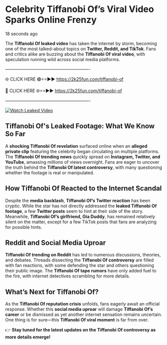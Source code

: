 # Celebrity Tiffanobi Of’s Viral Video Sparks Online Frenzy

18 seconds ago

The **Tiffanobi Of leaked video** has taken the internet by storm, becoming one of the most talked-about topics on **Twitter, Reddit, and TikTok**. Fans and critics alike are buzzing about the **Tiffanobi Of viral video**, with speculation running wild across social media platforms.

———————————————————-

🌐 CLICK HERE 🟢==►► https://2k25fun.com/tiffanobi-of

🔴 CLICK HERE 🌐==►► https://2k25fun.com/tiffanobi-of

———————————————————-

[![Watch Leaked Video](https://miro.medium.com/v2/resize:fit:828/format:webp/1*cilzJN44JGOrTw9NJCrNHA.gif "Watch Leaked Video")](https://2k25fun.com/tiffanobi-of)

## **Tiffanobi Of's Leaked Footage: What We Know So Far**  
A **shocking Tiffanobi Of revelation** surfaced online when an **alleged private clip** featuring the celebrity began circulating on multiple platforms. The **Tiffanobi Of trending news** quickly spread on **Instagram, Twitter, and YouTube**, amassing millions of views overnight. Fans are eager to uncover the truth behind the **Tiffanobi Of latest controversy**, with many questioning whether the footage is real or manipulated.  

## **How Tiffanobi Of Reacted to the Internet Scandal**  
Despite the **media backlash**, **Tiffanobi Of’s Twitter reaction** has been cryptic. While the star has not directly addressed the **leaked Tiffanobi Of footage**, a few **Twitter posts** seem to hint at their side of the story. Meanwhile, **Tiffanobi Of’s girlfriend, Gia Duddy**, has remained relatively silent on the matter, except for a few TikTok posts that fans are analyzing for possible hints.  

## **Reddit and Social Media Uproar**  
**Tiffanobi Of trending on Reddit** has led to numerous discussions, theories, and debates. Threads dissecting the **Tiffanobi Of controversy** are filled with fan reactions, with some defending the star and others questioning their public image. The **Tiffanobi Of tape rumors** have only added fuel to the fire, with internet detectives scrambling for more details.  

## **What’s Next for Tiffanobi Of?**  
As the **Tiffanobi Of reputation crisis** unfolds, fans eagerly await an official response. Whether this **social media uproar** will damage **Tiffanobi Of’s career** or be dismissed as yet another internet sensation remains uncertain. One thing is for sure—this **Tiffanobi Of viral moment** is far from over.  

👉 **Stay tuned for the latest updates on the Tiffanobi Of controversy as more details emerge!**  